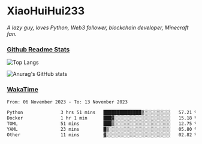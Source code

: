 # XiaoHuiHui233

*A lazy guy, loves Python, Web3 follower, blockchain developer, Minecraft fan.*

### [Github Readme Stats](https://github.com/anuraghazra/github-readme-stats)

![Top Langs](https://github-readme-stats.vercel.app/api/top-langs/?username=XiaoHuiHui233&layout=compact&theme=github_dark)

![Anurag's GitHub stats](https://github-readme-stats.vercel.app/api?username=XiaoHuiHui233&show_icons=true&theme=github_dark)

### [WakaTime](https://wakatime.com)

<!--START_SECTION:waka-->

```txt
From: 06 November 2023 - To: 13 November 2023

Python              3 hrs 51 mins   ██████████████▒░░░░░░░░░░   57.21 %
Docker              1 hr 1 min      ███▓░░░░░░░░░░░░░░░░░░░░░   15.18 %
TOML                51 mins         ███▒░░░░░░░░░░░░░░░░░░░░░   12.75 %
YAML                23 mins         █▒░░░░░░░░░░░░░░░░░░░░░░░   05.80 %
Other               11 mins         ▓░░░░░░░░░░░░░░░░░░░░░░░░   02.82 %
```

<!--END_SECTION:waka-->
